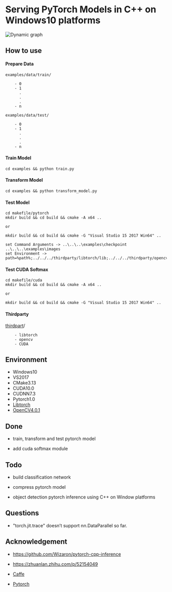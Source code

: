 # Serving PyTorch Models in C++ on Windows10 platforms

![Dynamic graph](https://github.com/zccyman/pytorch-inference/blob/master/examples/docs/pytorch-logo-dark.png)

## How to use

#### Prepare Data

	examples/data/train/

		- 0
		- 1
		  .
		  .
		  .
		- n

	examples/data/test/

		- 0
		- 1
		  .
		  .
		  .
		- n


#### Train Model
```
cd examples && python train.py
```

#### Transform Model
```
cd examples && python transform_model.py
```

#### Test Model
```
cd makefile/pytorch
mkdir build && cd build && cmake -A x64 ..

or

mkdir build && cd build && cmake -G "Visual Studio 15 2017 Win64" ..

set Command Arguments -> ..\..\..\examples\checkpoint ..\..\..\examples\images
set Environment -> path=%path%;../../../thirdparty/libtorch/lib;../../../thirdparty/opencv/build/x64/vc15/bin;
```	

#### Test CUDA Softmax
```
cd makefile/cuda
mkdir build && cd build && cmake -A x64 ..

or

mkdir build && cd build && cmake -G "Visual Studio 15 2017 Win64" ..
```	

#### Thirdparty

[thirdpart](https://pan.baidu.com/disk/home?#/all?vmode=list&path=%2Fgithub%2Fpytorch-inference/thirdparty.zip)/

		- libtorch  
		- opencv 
		- CUDA

## Environment

- Windows10
- VS2017
- CMake3.13
- CUDA10.0
- CUDNN7.3
- Pytorch1.0
- [Libtorch](https://download.pytorch.org/libtorch/cu100/libtorch-win-shared-with-deps-latest.zip)
- [OpenCV4.0.1](https://opencv.org/releases.html)

## Done

- train, transform and test pytorch model

- add cuda softmax module


## Todo

- build classification network

- compress pytorch model

- object detection pytorch inference using C++ on Window platforms


## Questions

- "torch.jit.trace" doesn’t support nn.DataParallel so far.

	
## Acknowledgement

- https://github.com/Wizaron/pytorch-cpp-inference

- https://zhuanlan.zhihu.com/p/52154049

- [Caffe](https://github.com/BVLC/caffe)

- [Pytorch](https://github.com/pytorch/pytorch)
